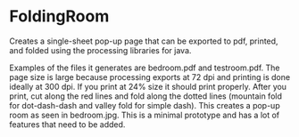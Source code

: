 # FoldingRoom
Creates a single-sheet pop-up page that can be exported to pdf, printed, and folded using the processing libraries for java.

Examples of the files it generates are bedroom.pdf and testroom.pdf. The page size is large because processing exports at 72 dpi and printing is done ideally at 300 dpi. If you print at 24% size it should print properly. After you print, cut along the red lines and fold along the dotted lines (mountain fold for dot-dash-dash and valley fold for simple dash). This creates a pop-up room as seen in bedroom.jpg. This is a minimal prototype and has a lot of features that need to be added.
